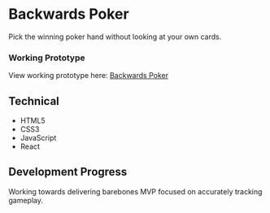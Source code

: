 # Backwards Poker

Pick the winning poker hand without looking at your own cards.


### Working Prototype

View working prototype here: [Backwards Poker](https://jacobselbe.github.io/poker-cheats/)


## Technical

* HTML5
* CSS3
* JavaScript 
* React

## Development Progress

Working towards delivering barebones MVP focused on accurately tracking gameplay.